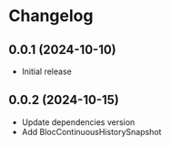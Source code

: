 # Changelog

## 0.0.1 (2024-10-10)

- Initial release

## 0.0.2 (2024-10-15)

- Update dependencies version
- Add BlocContinuousHistorySnapshot
